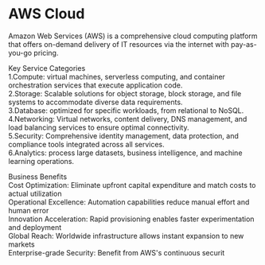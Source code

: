 # AWS Cloud
Amazon Web Services (AWS) is a comprehensive cloud computing platform that offers on-demand delivery of IT resources via the internet with pay-as-you-go pricing.

Key Service Categories
<br>
1.Compute: virtual machines, serverless computing, and container orchestration services that execute application code.
<br>
2.Storage: Scalable solutions for object storage, block storage, and file systems to accommodate diverse data requirements.
<br>
3.Database: optimized for specific workloads, from relational to NoSQL.
<br>
4.Networking: Virtual networks, content delivery, DNS management, and load balancing services to ensure optimal connectivity.
<br>
5.Security: Comprehensive identity management, data protection, and compliance tools integrated across all services.
<br>
6.Analytics: process large datasets, business intelligence, and machine learning operations.

Business Benefits
<br>
Cost Optimization: Eliminate upfront capital expenditure and match costs to actual utilization
<br>
Operational Excellence: Automation capabilities reduce manual effort and human error
<br>
Innovation Acceleration: Rapid provisioning enables faster experimentation and deployment
<br>
Global Reach: Worldwide infrastructure allows instant expansion to new markets
<br>
Enterprise-grade Security: Benefit from AWS's continuous securit

